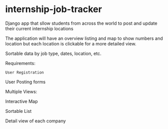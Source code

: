 internship-job-tracker
======================

Django app that sllow students from across the world to post and update their current internship locations

The application will have an overview listing and map to show numbers and location but each location is clickable for a more detailed view.

Sortable data by job type, dates, location, etc.

Requirements:

	User Registration 
	
User Posting forms	

Multiple Views:

Interactive Map 

Sortable List

Detail view of each company


